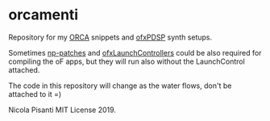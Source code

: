 orcamenti
=====================================
Repository for my [ORCA](https://github.com/hundredrabbits/Orca-c) snippets and [ofxPDSP](https://github.com/npisanti/ofxPDSP) synth setups. 

Sometimes [np-patches](https://github.com/npisanti/np-patches) and [ofxLaunchControllers](https://github.com/npisanti/ofxLaunchControllers) could be also required for compiling the oF apps, but they will run also without the LaunchControl attached.

The code in this repository will change as the water flows, don't be attached to it =) 

Nicola Pisanti MIT License 2019.
